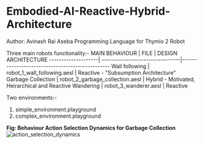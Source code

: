 # Embodied-AI-Reactive-Hybrid-Architecture
Author: Avinash Rai
Aseba Programming Language for Thymio 2 Robot

Three main robots functionality:-
MAIN BEHAVIOUR      | FILE                            | DESIGN ARCHITECTURE
--------------------| --------------------------------|------------------------------------------------
Wall following      | robot_1_wall_following.aesl     | Reactive - "Subsumption Architecture"
Garbage Collection  | robot_2_garbage_collection.aesl | Hybrid - Motivated, Heirarchical and Reactive 
Wandering           | robot_3_wanderer.aesl           | Reactive

Two environments:- 
1) simple_environment.playground
2) complex_environment.playground

<b>Fig: Behaviour Action Selection Dynamics for Garbage Collection</b>
![action_selection_dynamics](https://user-images.githubusercontent.com/12041019/155834894-a212f629-bee6-43b7-afeb-b3e2b571beb2.jpg)

